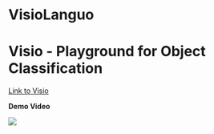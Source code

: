 # VisioLanguo

# Visio - Playground for Object Classification

[Link to Visio](https://vismyapp.herokuapp.com/)

**Demo Video**

[![](https://img.youtube.com/vi/jGfyWjV_BMk/0.jpg)](https://www.youtube.com/watch?v=jGfyWjV_BMk)
